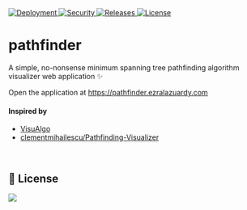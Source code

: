 <a href="https://pathfinder.ezralazuardy.com/">
  <img src="https://therealsujitk-vercel-badge.vercel.app/?app=0e4365" alt="Deployment" target="_blank" rel="noopener noreferrer">
</a>

<a href="https://github.com/ezralazuardy/pathfinder/actions/workflows/codeql-analysis.yml">
  <img src="https://img.shields.io/github/workflow/status/ezralazuardy/pathfinder/CodeQL?label=security" alt="Security" target="_blank" rel="noopener noreferrer">
</a>

<a href="https://github.com/ezralazuardy/pathfinder/releases">
  <img src="https://img.shields.io/github/v/release/ezralazuardy/pathfinder" alt="Releases" target="_blank" rel="noopener noreferrer">
</a>

<a href="https://github.com/ezralazuardy/pathfinder/blob/master/LICENSE">
  <img src="https://img.shields.io/github/license/ezralazuardy/pathfinder" alt="License" target="_blank" rel="noopener noreferrer">
</a>

# pathfinder
A simple, no-nonsense minimum spanning tree pathfinding algorithm visualizer web application ✨

Open the application at https://pathfinder.ezralazuardy.com

#### Inspired by
- [VisuAlgo](https://visualgo.net)
- [clementmihailescu/Pathfinding-Visualizer](https://github.com/clementmihailescu/Pathfinding-Visualizer)

<br/>

## 📜 License
<a href="https://app.fossa.com/projects/git%2Bgithub.com%2Fezralazuardy%2Fpathfinder?ref=badge_large" alt="FOSSA Status"><img src="https://app.fossa.com/api/projects/git%2Bgithub.com%2Fezralazuardy%2Fpathfinder.svg?type=large"/></a>

